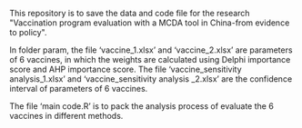 This repository is to save the data and code file for the research "Vaccination program evaluation with a MCDA tool in China-from evidence to policy".

In folder param, the file ‘vaccine_1.xlsx’ and ‘vaccine_2.xlsx’ are parameters of 6 vaccines, in which the weights are calculated using Delphi importance score and AHP importance score. The file ‘vaccine_sensitivity analysis_1.xlsx’ and ‘vaccine_sensitivity analysis _2.xlsx’ are the confidence interval of parameters of 6 vaccines.

The file ‘main code.R’ is to pack the analysis process of evaluate the 6 vaccines in different methods.
